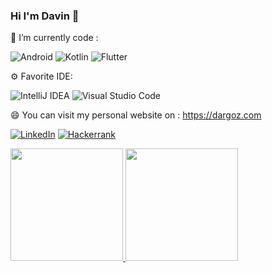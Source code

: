 ### Hi I'm Davin 👋


🌱 I’m currently code :

![Android](https://img.shields.io/badge/Android-3DDC84?style=for-the-badge&logo=android&logoColor=white)
![Kotlin](https://img.shields.io/badge/kotlin-943FF6.svg?style=for-the-badge&logo=kotlin&logoColor=white)
![Flutter](https://img.shields.io/badge/Flutter-3BB2F6.svg?style=for-the-badge&logo=Flutter&logoColor=white)

⚙️ Favorite IDE:
  
![IntelliJ IDEA](https://img.shields.io/badge/IntelliJIDEA-000000.svg?style=for-the-badge&logo=intellij-idea&logoColor=white)
![Visual Studio Code](https://img.shields.io/badge/Visual%20Studio%20Code-0078d7.svg?style=for-the-badge&logo=visual-studio-code&logoColor=white)

😄 You can visit my personal website on : https://dargoz.com

[![LinkedIn](https://img.shields.io/badge/linkedin-%230077B5.svg?style=for-the-badge&logo=linkedin&logoColor=white)](https://linkedin.com/in/dargoz)
[![Hackerrank](https://img.shields.io/badge/-Hackerrank-2EC866?style=for-the-badge&logo=HackerRank&logoColor=white)](https://www.hackerrank.com/dargoz)
<div>
  <a href="https://github.com/dargoz">
  <img height="180em" src="https://github-readme-stats.vercel.app/api?username=dargoz&count_private=true&show_icons=true&theme=dracula"/>
  <img height="180em" src="https://github-readme-stats.vercel.app/api/top-langs/?username=dargoz&layout=compact&langs_count=7&theme=dracula"/>
</div>
  
  
